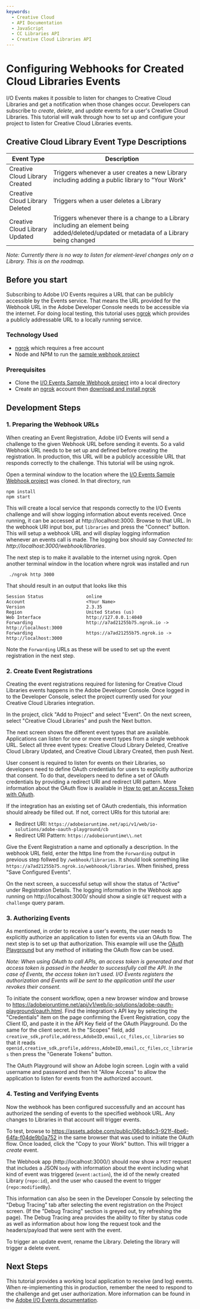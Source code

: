 ```yaml
---
keywords:
  - Creative Cloud
  - API Documentation
  - JavaScript
  - CC Libraries API
  - Creative Cloud Libraries API
---
```


# Configuring Webhooks for Created Cloud Libraries Events

I/O Events makes it possible to listen for changes to Creative Cloud Libraries and get a notification when those changes occur. Developers can subscribe to _create_, _delete_, and _update_ events for a user's Creative Cloud Libraries. This tutorial will walk through how to set up and configure your project to listen for Creative Cloud Libraries events.

## Creative Cloud Library Event Type Descriptions

| Event Type                     | Description                                                                                                                              |
| ------------------------------ | ---------------------------------------------------------------------------------------------------------------------------------------- |
| Creative Cloud Library Created | Triggers whenever a user creates a new Library including adding a public library to "Your Work"                                          |
| Creative Cloud Library Deleted | Triggers when a user deletes a Library                                                                                                   |
| Creative Cloud Library Updated | Triggers whenever there is a change to a Library including an element being added/deleted/updated or metadata of a Library being changed |

_Note: Currently there is no way to listen for element-level changes only on a Library. This is on the roadmap._

## Before you start

Subscribing to Adobe I/O Events requires a URL that can be publicly accessible by the Events service. That means the URL provided for the Webhook URL in the Adobe Developer Console needs to be accessible via the internet. For doing local testing, this tutorial uses [ngrok](https://ngrok.com/) which provides a publicly addressable URL to a locally running service.

### Technology Used

- [ngrok](https://ngrok.com/) which requires a free account
- Node and NPM to run the [sample webhook project](https://github.com/adobeio/io-event-sample-webhook)

### Prerequisites

- Clone the [I/O Events Sample Webhook project](https://github.com/adobeio/io-event-sample-webhook) into a local directory
- Create an [ngrok](https://ngrok.com/) account then [download and install ngrok](https://ngrok.com/download)

## Development Steps

### 1. Preparing the Webhook URLs

When creating an Event Registration, Adobe I/O Events will send a challenge to the given Webhook URL before sending it events. So a valid Webhook URL needs to be set up and defined before creating the registration. In production, this URL will be a publicly accessible URL that responds correctly to the challenge. This tutorial will be using ngrok.

Open a terminal window to the location where the [I/O Events Sample Webhook project](https://github.com/adobeio/io-event-sample-webhook) was cloned. In that directory, run

```shell
npm install
npm start
```

This will create a local service that responds correctly to the I/O Events challenge and will show logging information about events received. Once running, it can be accessed at http://localhost:3000. Browse to that URL. In the webhook URI input box, put `libraries` and press the "Connect" button. This will setup a webhook URL and will display logging information whenever an events call is made. The logging box should say _Connected to: http://localhost:3000/webhook/libraries_.

The next step is to make it available to the internet using ngrok. Open another terminal window in the location where ngrok was installed and run

```shell
 ./ngrok http 3000
```

That should result in an output that looks like this

```shell
Session Status                online
Account                       <Your Name>
Version                       2.3.35
Region                        United States (us)
Web Interface                 http://127.0.0.1:4040
Forwarding                    http://a7ad21255b75.ngrok.io -> http://localhost:3000
Forwarding                    https://a7ad21255b75.ngrok.io -> http://localhost:3000
```

Note the `Forwarding` URLs as these will be used to set up the event registration in the next step.

### 2. Create Event Registrations

Creating the event registrations required for listening for Creative Cloud Libraries events happens in the Adobe Developer Console. Once logged in to the Developer Console, select the project currently used for your Creative Cloud Libraries integration.

In the project, click "Add to Project" and select "Event". On the next screen, select "Creative Cloud Libraries" and push the Next button.

The next screen shows the different event types that are available. Applications can listen for one or more event types from a single webhook URL. Select all three event types: Creative Cloud Library Deleted, Creative Cloud Library Updated, and Creative Cloud Library Created, then push Next.

User consent is required to listen for events on their Libraries, so developers need to define OAuth credentials for users to explicitly authorize that consent. To do that, developers need to define a set of OAuth credentials by providing a redirect URI and redirect URI pattern. More information about the OAuth flow is available in [How to get an Access Token with OAuth](https://github.com/cc-libraries-api/api-docs/blob/master/tutorials/.how-to-get-access-tokens-with-oauth.md).

If the integration has an existing set of OAuth credentials, this information should already be filled out. If not, correct URIs for this tutorial are:

- Redirect URI: `https://adobeioruntime.net/api/v1/web/io-solutions/adobe-oauth-playground/cb`
- Redirect URI Pattern: `https://adobeioruntime\\.net`

Give the Event Registration a name and optionally a description. In the webhook URL field, enter the https line from the `Forwarding` output in previous step follwed by `/webhook/libraries`. It should look something like `https://a7ad21255b75.ngrok.io/webhoook/libraries`. When finished, press "Save Configured Events".

On the next screen, a successful setup will show the status of "Active" under Registration Details. The logging information in the Webhook app running on http://localhost:3000/ should show a single `GET` request with a `challenge` query param.

### 3. Authorizing Events

As mentioned, in order to receive a user's events, the user needs to explicitly authorize an application to listen for events via an OAuth flow. The next step is to set up that authorization. This example will use the [OAuth Playground](https://adobeioruntime.net/api/v1/web/io-solutions/adobe-oauth-playground/oauth.html) but any method of initiating the OAuth flow can be used.

_Note: When using OAuth to call APIs, an access token is generated and that access token is passed in the header to successfully call the API. In the case of Events, the access token isn't used. I/O Events registers the authorization and Events will be sent to the application until the user revokes their consent._

To initiate the consent workflow, open a new browser window and browse to https://adobeioruntime.net/api/v1/web/io-solutions/adobe-oauth-playground/oauth.html. Find the integration's API key by selecting the "Credentials" item on the page confirming the Event Registration, copy the Client ID, and paste it in the API Key field of the OAuth Playground. Do the same for the client secret. In the "Scopes" field, add `creative_sdk,profile,address,AdobeID,email,cc_files,cc_libraries` so that it reads `openid,creative_sdk,profile,address,AdobeID,email,cc_files,cc_libraries` then press the "Generate Tokens" button.

The OAuth Playground will show an Adobe login screen. Login with a valid username and password and then hit "Allow Access" to allow the application to listen for events from the authorized account.

### 4. Testing and Verifying Events

Now the webhook has been configured successfully and an account has authorized the sending of events to the specified webhook URL. Any changes to Libraries in that account will trigger events.

To test, browse to https://assets.adobe.com/public/06cb8dc3-921f-4be6-64fa-f04de9b0a752 in the same browser that was used to initiate the OAuth flow. Once loaded, click the "Copy to your Work" button. This will trigger a _create_ event.

The Webhook app (http://localhost:3000/) should now show a `POST` request that includes a JSON `body` with information about the event including what kind of event was triggered (`event:action`), the id of the newly created Library (`repo:id`), and the user who caused the event to trigger (`repo:modifiedBy`).

This information can also be seen in the Developer Console by selecting the "Debug Tracing" tab after selecting the event registration on the Project screen. (If the "Debug Tracing" section is greyed out, try refreshing the page). The Debug Tracing area provides the ability to filter by status code as well as information about how long the request took and the headers/payload that were sent with the event.

To trigger an update event, rename the Library. Deleting the library will trigger a delete event.

## Next Steps

This tutorial provides a working local application to receive (and log) events. When re-implementing this in production, remember the need to respond to the challenge and get user authorization. More information can be found in the [Adobe I/O Events documentation](https://www.adobe.io/apis/experienceplatform/events/docs.html#!adobedocs/adobeio-events/master/readme.md).
